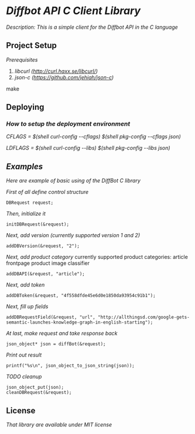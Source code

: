 # _Diffbot API C Client Library_

_Description: This is a simple client for the Diffbot API in the C language_

## Project Setup

_Prerequisites_

1. _libcurl (http://curl.haxx.se/libcurl/)_
2. _json-c (https://github.com/jehiah/json-c)_

make

## Deploying

### _How to setup the deployment environment_

_CFLAGS = $(shell curl-config --cflags) $(shell pkg-config --cflags json)_

_LDFLAGS = $(shell curl-config --libs) $(shell pkg-config --libs json)_

## _Examples_

_Here are example of basic using of the DiffBot C library_

 _First of all define control structure_

    DBRequest request;

  _Then, initialize it_

    initDBRequest(&request);

  _Next, add version (currently supported version 1 and 2)_

    addDBVersion(&request, "2");

  _Next, add product category_
    currently supported product categories:
    article
    frontpage
    product
    image
    classifier

    addDBAPI(&request, "article");

  _Next, add token_

    addDBToken(&request, "4f558dfde45e6d0e1850da93954c91b1");

  _Next, fill up fields_

    addDBRequestField(&request, "url", "http://allthingsd.com/google-gets-semantic-launches-knowledge-graph-in-english-starting");

  _At last, make request and take response back_

    json_object* json = diffBot(&request);

  _Print out result_

    printf("%s\n", json_object_to_json_string(json));

  _TODO cleanup_
    
    json_object_put(json);
    cleanDBRequest(&request);


## License

_That library are available under MIT license_